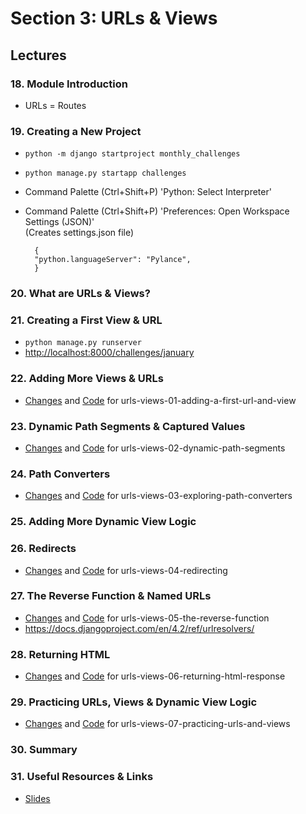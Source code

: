 # Section 3: URLs & Views

## Lectures

### 18. Module Introduction

- URLs = Routes

### 19. Creating a New Project

- `python -m django startproject monthly_challenges`
- `python manage.py startapp challenges`
- Command Palette (Ctrl+Shift+P) 'Python: Select Interpreter'
- Command Palette (Ctrl+Shift+P) 'Preferences: Open Workspace Settings (JSON)'  
  (Creates settings.json file)

		{
		"python.languageServer": "Pylance",
		}


### 20. What are URLs & Views?

### 21. Creating a First View & URL

- `python manage.py runserver`
- [http://localhost:8000/challenges/january](http://localhost:8000/challenges/january)

### 22. Adding More Views & URLs

- [Changes](https://github.com/adibaba/django-practical-guide-course-code/commit/15591afb65fb95372b6ce6c70e02c162d9428b19) and
  [Code](https://github.com/adibaba/django-practical-guide-course-code/tree/urls-views-01-adding-a-first-url-and-view)
  for urls-views-01-adding-a-first-url-and-view

### 23. Dynamic Path Segments & Captured Values

- [Changes](https://github.com/adibaba/django-practical-guide-course-code/compare/15591af..bb13fa8) and
  [Code](https://github.com/adibaba/django-practical-guide-course-code/tree/urls-views-02-dynamic-path-segments)
  for urls-views-02-dynamic-path-segments

### 24. Path Converters

- [Changes](https://github.com/adibaba/django-practical-guide-course-code/compare/bb13fa8..8a353a6) and
  [Code](https://github.com/adibaba/django-practical-guide-course-code/tree/urls-views-03-exploring-path-converters)
  for urls-views-03-exploring-path-converters

### 25. Adding More Dynamic View Logic

### 26. Redirects

- [Changes](https://github.com/adibaba/django-practical-guide-course-code/compare/8a353a6..eeaa22d) and
  [Code](https://github.com/adibaba/django-practical-guide-course-code/tree/urls-views-04-redirecting)
  for urls-views-04-redirecting

### 27. The Reverse Function & Named URLs

- [Changes](https://github.com/adibaba/django-practical-guide-course-code/compare/eeaa22d..e423b06) and
  [Code](https://github.com/adibaba/django-practical-guide-course-code/tree/urls-views-05-the-reverse-function)
  for urls-views-05-the-reverse-function
- https://docs.djangoproject.com/en/4.2/ref/urlresolvers/

### 28. Returning HTML

- [Changes](https://github.com/adibaba/django-practical-guide-course-code/compare/e423b06..11c7c77) and
  [Code](https://github.com/adibaba/django-practical-guide-course-code/tree/urls-views-06-returning-html-response)
  for urls-views-06-returning-html-response

### 29. Practicing URLs, Views & Dynamic View Logic

- [Changes](https://github.com/adibaba/django-practical-guide-course-code/compare/11c7c77..b3a97ef) and
  [Code](https://github.com/adibaba/django-practical-guide-course-code/tree/urls-views-07-practicing-urls-and-views)
  for urls-views-07-practicing-urls-and-views

### 30. Summary

### 31. Useful Resources & Links

- [Slides](https://github.com/adibaba/django-practical-guide-course-code/blob/urls-views-zz-extra-files/slides/slides.pdf)